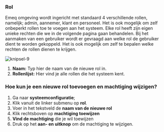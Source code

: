 ### Rol

Emeq omgeving wordt ingericht met standaard 4 verschillende rollen, namelijk; admin, aannemer, klant en personeel. Het is ook mogelijk om zelf onbeperkt rollen toe te voegen aan het systeem. Elke rol heeft zijn eigen unieke rechten die we in de volgende pagina gaan behandelen. Bij het aanmaken van een gebruiker wordt er gevraagd aan welke rol de gebruiker dient te worden gekoppeld. Het is ook mogelijk om zelf te bepalen welke rechten de rollen dienen te krijgen.

![knipsel-9](https://user-images.githubusercontent.com/95087870/147908662-fd12a2d6-af55-405b-93c1-71d36d63b4cc.PNG)

1. **Naam:** Typ hier de naam van de nieuwe rol in.
2. **Rollenlijst:** Hier vind je alle rollen die het systeem kent.

### Hoe kun je een nieuwe rol toevoegen en machtiging wijzigen?
1. Ga naar **systeemconfiguratie**;
2. Klik vanuit de linker submenu op **rol**.
3. Voer in het tekstveld de **naam van de nieuwe rol**
4. Klik rechtsboven op **machtiging toewijzen**
5. **Vind de machtiging** die je wil toewijzen
6. Druk op het **aan- en uitknop** om de machtiging te wijzigen.
